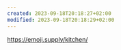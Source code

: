 ```yaml
---
created: 2023-09-18T20:18:27+02:00
modified: 2023-09-18T20:18:29+02:00
---
```


https://emoji.supply/kitchen/
